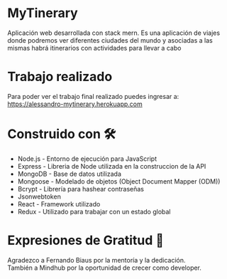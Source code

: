 # MyTinerary
Aplicación web desarrollada con stack mern. Es una aplicación de viajes donde podremos ver diferentes ciudades del mundo y asociadas a las mismas habrá itinerarios con actividades para llevar a cabo
# Trabajo realizado
Para poder ver el trabajo final realizado puedes ingresar a: https://alessandro-mytinerary.herokuapp.com
# Construido con 🛠️
- Node.js - Entorno de ejecución para JavaScript
- Express - Libreria de Node utilizada en la construccion de la API
- MongoDB - Base de datos utilizada
- Mongoose - Modelado de objetos (Object Document Mapper (ODM))
- Bcrypt - Librería para hashear contraseñas
- Jsonwebtoken
- React - Framework utilizado
- Redux - Utilizado para trabajar con un estado global
# Expresiones de Gratitud 🎁
Agradezco a Fernando Biaus por la mentoría y la dedicación. <br/>
También a Mindhub por la oportunidad de crecer como developer.
